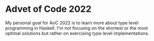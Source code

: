 # Advet of Code 2022

My personal goal for AoC 2022 is to learn more about type level programming in Haskell.
I'm not focusing on the shortest or the most optimal solutions but rather on exercising type level implementations.
